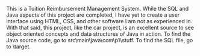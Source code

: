This is a Tuition Reimbursement Management System. While the SQL and Java aspects of this project are completed, I have yet to create a user interface using HTML, CSS, and other software I am not as experienced in. With that said, this project, like the car project, is an excellent source to see object oriented concepts and data structures of Java in action. To find the Java source code, go to src\main\java\com\p1\stuff. To find the SQL file, go to \target.

